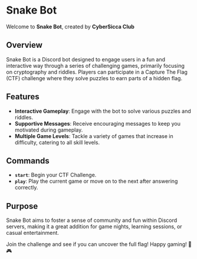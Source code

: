 # Snake Bot

Welcome to **Snake Bot**, created by **CyberSicca Club**

## Overview

Snake Bot is a Discord bot designed to engage users in a fun and interactive way through a series of challenging games, primarily focusing on cryptography and riddles. Players can participate in a Capture The Flag (CTF) challenge where they solve puzzles to earn parts of a hidden flag.

## Features

- **Interactive Gameplay**: Engage with the bot to solve various puzzles and riddles.
- **Supportive Messages**: Receive encouraging messages to keep you motivated during gameplay.
- **Multiple Game Levels**: Tackle a variety of games that increase in difficulty, catering to all skill levels.

## Commands

- **`start`**: Begin your CTF Challenge.
- **`play`**: Play the current game or move on to the next after answering correctly.

## Purpose

Snake Bot aims to foster a sense of community and fun within Discord servers, making it a great addition for game nights, learning sessions, or casual entertainment. 

Join the challenge and see if you can uncover the full flag! Happy gaming! 🐍🎮
